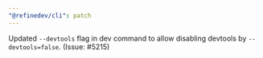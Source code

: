 ```yaml
---
"@refinedev/cli": patch
---
```


Updated `--devtools` flag in dev command to allow disabling devtools by `--devtools=false`. (Issue: #5215)
